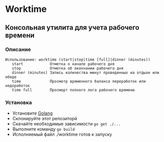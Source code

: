 # Worktime
## Консольная утилита для учета рабочего времени

### Описание
```
Использование: worktime (start|stop|time [full]|dinner (minutes))
   start            Отметка о начале рабочего дня
   stop             Отметка об окончании рабочего дня
   dinner (minutes) Запись количества минут проведенных на отдыхе или обеде
   time             Просмотр временного баланса переработок или недоработок
   time full        Просморт полного лога рабочего времени
```

### Установка
* Установите [Golang](https://golang.org/doc/install)
* Склонируйте этот репозиторй
* Скачайте необходимые зависимости `go get ./...`
* Выполните команду `go build`
* Исполняемый файл ./worktime готов к запуску

